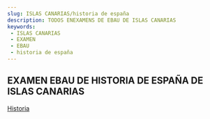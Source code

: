 ```yaml
---
slug: ISLAS CANARIAS/historia de españa
description: TODOS ENEXAMENS DE EBAU DE ISLAS CANARIAS
keywords:
 - ISLAS CANARIAS
 - EXAMEN
 - EBAU
 - historia de españa
---
```

## EXAMEN EBAU DE HISTORIA DE ESPAÑA DE ISLAS CANARIAS
[Historia](https://drive.google.com/drive/folders/1j-5Vh2oopWzVw21tH0ZqPY_FqOxz1CO2?usp=sharing)